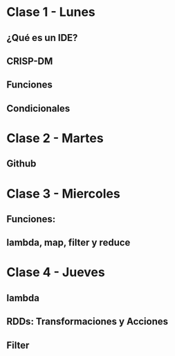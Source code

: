 # Clase 1 - Lunes
   ## ¿Qué es un IDE?
   ## CRISP-DM
   ## Funciones
   ## Condicionales
  
 # Clase 2 - Martes
   ## Github

# Clase 3 - Miercoles
   ## Funciones:
   ## lambda, map, filter y reduce
   
# Clase 4 - Jueves
   ## lambda
   ## RDDs: Transformaciones y Acciones
   ## Filter
